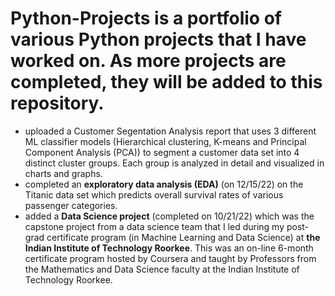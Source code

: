 # Python-Projects is a portfolio of various Python projects that I have worked on. As more projects are completed, they will be added to this repository. 
- uploaded a Customer Segentation Analysis report that uses 3 different ML classifier models (Hierarchical clustering, K-means and Principal Component Analysis (PCA)) to segment a customer data set into 4 distinct cluster groups. Each group is analyzed in detail and visualized in charts and graphs.
- completed an **exploratory data analysis (EDA)** (on 12/15/22) on the Titanic data set which predicts overall survival rates of various passenger categories.
- added a **Data Science project** (completed on 10/21/22) which was the capstone project from a data science team that I led during my post-grad certificate program (in Machine Learning and Data Science) at **the Indian Institute of Technology Roorkee**. This was an on-line 6-month certificate program hosted by Coursera and taught by Professors from the Mathematics and Data Science faculty at the Indian Institute of Technology Roorkee. 

